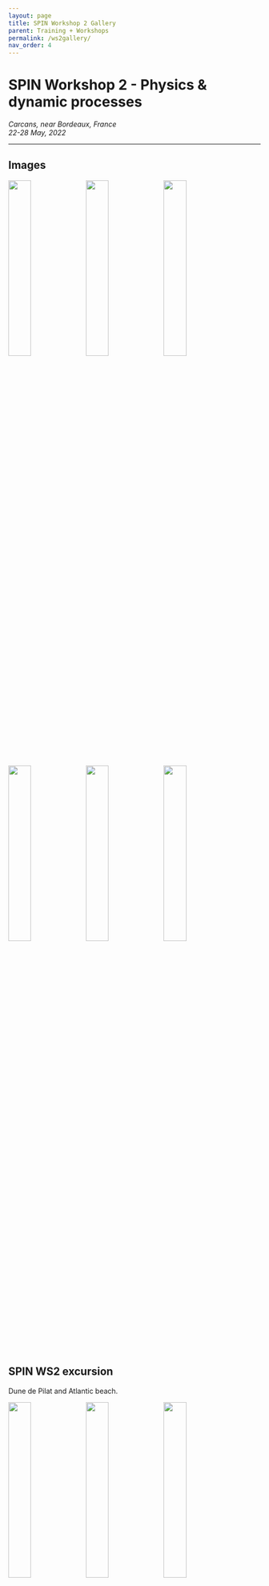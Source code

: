 ```yaml
---
layout: page
title: SPIN Workshop 2 Gallery
parent: Training + Workshops
permalink: /ws2gallery/
nav_order: 4
---
```




# SPIN Workshop 2 - Physics & dynamic processes
_Carcans, near Bordeaux, France_   
_22-28 May, 2022_  

---

## Images

<img src="/assets/images/ws2/images/20220523_11_50_12_SPIN22.JPG" width="30%"/> 

<img src="/assets/images/ws2/images/20220523_11_50_21_SPIN22.JPG" width="30%"/> 

<img src="/assets/images/ws2/images/20220523_13_56_30_SPIN22.JPG" width="30%"/>

<img src="/assets/images/ws2/images/20220523_17_32_32_SPIN22.JPG" width="30%"/>

<img src="/assets/images/ws2/images/20220523_17_32_37_SPIN22_paxy2ehhb.JPG" width="30%"/>

<img src="/assets/images/ws2/images/20220523_17_32_44_SPIN22.JPG" width="30%"/>


## SPIN WS2 excursion
Dune de Pilat and Atlantic beach. 

<img src="/assets/images/ws2/images/20220524_16_33_41_SPIN22.JPG" width="30%"/> 

<img src="/assets/images/ws2/images/20220524_16_33_56_SPIN22.JPG" width="30%"/> 

<img src="/assets/images/ws2/images/20220524_16_34_02_SPIN22.JPG" width="30%"/>

<img src="/assets/images/ws2/images/20220524_16_34_05_SPIN22.JPG" width="30%"/>

<img src="/assets/images/ws2/images/20220524_16_35_06_SPIN22.JPG" width="30%"/>

<img src="/assets/images/ws2/images/20220524_16_35_12_SPIN22.JPG" width="30%"/>

<img src="/assets/images/ws2/images/20220524_16_36_29_SPIN22.JPG" width="30%"/> 

<img src="/assets/images/ws2/images/20220524_16_36_48_SPIN22.JPG" width="30%"/> 

<img src="/assets/images/ws2/images/20220524_16_36_58_SPIN22.JPG" width="30%"/>

<img src="/assets/images/ws2/images/20220524_16_38_10_SPIN22.JPG" width="30%"/>

<img src="/assets/images/ws2/images/20220524_16_41_51_SPIN22.JPG" width="30%"/>

<img src="/assets/images/ws2/images/20220524_16_42_26_SPIN22.JPG" width="30%"/>

<img src="/assets/images/ws2/images/20220524_17_00_06_SPIN22.JPG" width="30%"/> 

<img src="/assets/images/ws2/images/20220524_17_09_09_SPIN22.JPG" width="30%"/> 

<img src="/assets/images/ws2/images/20220524_17_09_13_SPIN22.JPG" width="30%"/>

<img src="/assets/images/ws2/images/20220524_17_10_43_SPIN22.JPG" width="30%"/>

<img src="/assets/images/ws2/images/20220524_17_12_50_SPIN22.JPG" width="30%"/>

<img src="/assets/images/ws2/images/20220524_17_13_06_SPIN22.JPG" width="30%"/>

<img src="/assets/images/ws2/images/20220524_17_13_06_SPIN22-1.JPG" width="30%"/>

<img src="/assets/images/ws2/images/20220524_17_13_08_SPIN22.JPG" width="30%"/>

<img src="/assets/images/ws2/images/20220524_17_18_20_SPIN22.JPG" width="30%"/>

<img src="/assets/images/ws2/images/20220524_17_19_07_SPIN22.JPG" width="30%"/>

<img src="/assets/images/ws2/images/20220524_17_20_19_SPIN22.JPG" width="30%"/>

<img src="/assets/images/ws2/images/20220524_17_21_07_SPIN22.JPG" width="30%"/>

<img src="/assets/images/ws2/images/20220524_17_22_18_SPIN22.JPG" width="30%"/>

<img src="/assets/images/ws2/images/20220524_17_22_28_SPIN22.JPG" width="30%"/>

<img src="/assets/images/ws2/images/20220524_17_24_18_SPIN22.JPG" width="30%"/>

<img src="/assets/images/ws2/images/20220524_17_13_29_SPIN22.JPG" width="30%"/>

<img src="/assets/images/ws2/images/20220524_17_20_39_SPIN22.JPG" width="30%"/>

<img src="/assets/images/ws2/images/20220524_17_20_54_SPIN22.JPG" width="30%"/>
